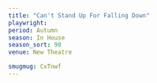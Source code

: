 ```yaml
---
title: "Can't Stand Up For Falling Down"
playwright:
period: Autumn
season: In House
season_sort: 90
venue: New Theatre

smugmug: CxTnwf
---
```

